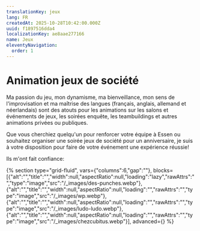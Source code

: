 ```yaml
---
translationKey: jeux
lang: FR
createdAt: 2025-10-28T10:42:00.000Z
uuid: f1897516dda4
localizationKey: ae8aae277166
name: Jeux
eleventyNavigation:
  order: 1
---
```

# Animation jeux de société

Ma passion du jeu, mon dynamisme, ma bienveillance, mon sens de l'improvisation et ma maîtrise des langues (français, anglais, allemand et néerlandais) sont des atouts pour les animations sur les salons et événements de jeux, les soirées enquête, les teambuildings et autres animations privées ou publiques.

Que vous cherchiez quelqu'un pour renforcer votre équipe à Essen ou souhaitez organiser une soirée jeux de société pour un anniversaire, je suis à votre disposition pour faire de votre événement une expérience réussie!

Ils m'ont fait confiance:

{% section type="grid-fluid", vars={"columns":6,"gap":""}, blocks=[{"alt":"","title":"","width":null,"aspectRatio":null,"loading":"lazy","rawAttrs":"","type":"image","src":"/_images/des-punches.webp"},{"alt":"","title":"","width":null,"aspectRatio":null,"loading":"","rawAttrs":"","type":"image","src":"/_images/wp.webp"},{"alt":"","title":"","width":null,"aspectRatio":null,"loading":"","rawAttrs":"","type":"image","src":"/_images/ludo-ludo.webp"},{"alt":"","title":"","width":null,"aspectRatio":null,"loading":"","rawAttrs":"","type":"image","src":"/_images/chezcubitus.webp"}], advanced={} %}
